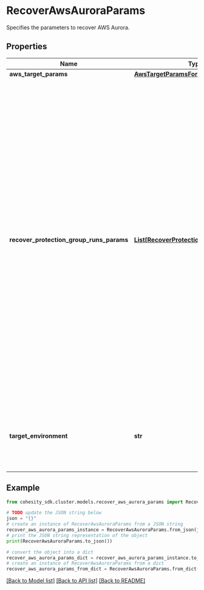 # RecoverAwsAuroraParams

Specifies the parameters to recover AWS Aurora.

## Properties

Name | Type | Description | Notes
------------ | ------------- | ------------- | -------------
**aws_target_params** | [**AwsTargetParamsForRecoverAurora**](AwsTargetParamsForRecoverAurora.md) |  | [optional] 
**recover_protection_group_runs_params** | [**List[RecoverProtectionGroupRunParams]**](RecoverProtectionGroupRunParams.md) | Specifies the Protection Group Runs params to recover. All the Aurora instances that are successfully backed up by specified Runs will be recovered. This can be specified along with individual snapshots of Aurora instances. User has to make sure specified Object snapshots and Protection Group Runs should not have any intersection. For example, user cannot specify multiple Runs which has same Object or an Object snapshot and a Run which has same Object&#39;s snapshot. | [optional] 
**target_environment** | **str** | Specifies the environment of the recovery target. The corresponding params below must be filled out. | 

## Example

```python
from cohesity_sdk.cluster.models.recover_aws_aurora_params import RecoverAwsAuroraParams

# TODO update the JSON string below
json = "{}"
# create an instance of RecoverAwsAuroraParams from a JSON string
recover_aws_aurora_params_instance = RecoverAwsAuroraParams.from_json(json)
# print the JSON string representation of the object
print(RecoverAwsAuroraParams.to_json())

# convert the object into a dict
recover_aws_aurora_params_dict = recover_aws_aurora_params_instance.to_dict()
# create an instance of RecoverAwsAuroraParams from a dict
recover_aws_aurora_params_from_dict = RecoverAwsAuroraParams.from_dict(recover_aws_aurora_params_dict)
```
[[Back to Model list]](../README.md#documentation-for-models) [[Back to API list]](../README.md#documentation-for-api-endpoints) [[Back to README]](../README.md)


